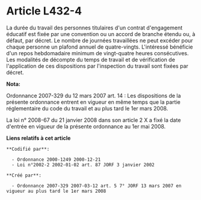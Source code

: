 # Article L432-4

La durée du travail des personnes titulaires d'un contrat d'engagement éducatif est fixée par une convention ou un accord de
branche étendu ou, à défaut, par décret. Le nombre de journées travaillées ne peut excéder pour chaque personne un plafond
annuel de quatre-vingts. L'intéressé bénéficie d'un repos hebdomadaire minimum de vingt-quatre heures consécutives. Les
modalités de décompte du temps de travail et de vérification de l'application de ces dispositions par l'inspection du travail
sont fixées par décret.

**Nota:**

Ordonnance 2007-329 du 12 mars 2007 art. 14 : Les dispositions de la présente ordonnance entrent en vigueur en même temps que
la partie réglementaire du code du travail et au plus tard le 1er mars 2008. 

La loi n° 2008-67 du 21 janvier 2008 dans son article 2 X a fixé la date d'entrée en vigueur de la présente ordonnance au 1er
mai 2008.

**Liens relatifs à cet article**

	**Codifié par**:

	  - Ordonnance 2000-1249 2000-12-21
	  - Loi n°2002-2 2002-01-02 art. 87 JORF 3 janvier 2002

	**Créé par**:

	  - Ordonnance 2007-329 2007-03-12 art. 5 7° JORF 13 mars 2007 en vigueur au plus tard le 1er mars 2008

